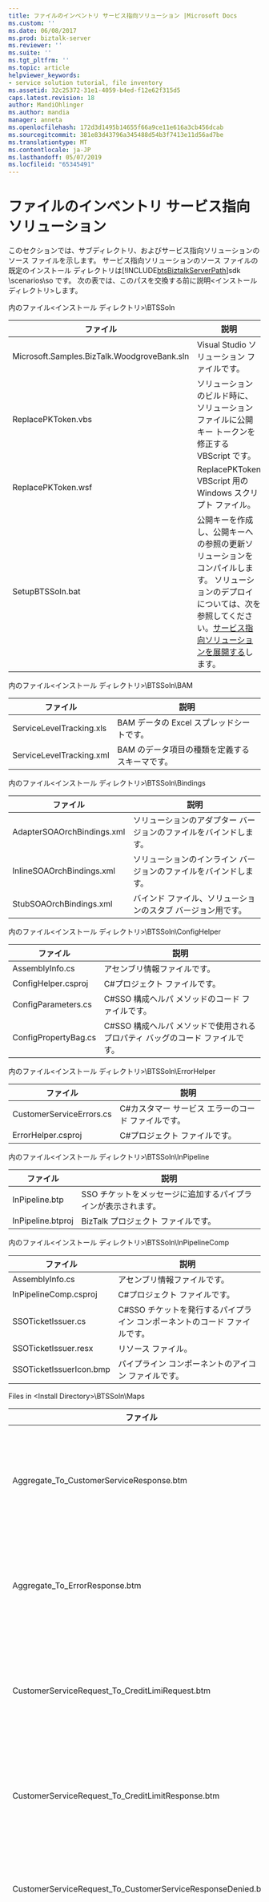 ```yaml
---
title: ファイルのインベントリ サービス指向ソリューション |Microsoft Docs
ms.custom: ''
ms.date: 06/08/2017
ms.prod: biztalk-server
ms.reviewer: ''
ms.suite: ''
ms.tgt_pltfrm: ''
ms.topic: article
helpviewer_keywords:
- service solution tutorial, file inventory
ms.assetid: 32c25372-31e1-4059-b4ed-f12e62f315d5
caps.latest.revision: 18
author: MandiOhlinger
ms.author: mandia
manager: anneta
ms.openlocfilehash: 172d3d1495b14655f66a9ce11e616a3cb456dcab
ms.sourcegitcommit: 381e83d43796a345488d54b3f7413e11d56ad7be
ms.translationtype: MT
ms.contentlocale: ja-JP
ms.lasthandoff: 05/07/2019
ms.locfileid: "65345491"
---
```

# <a name="file-inventory-for-the-service-oriented-solution"></a>ファイルのインベントリ サービス指向ソリューション
このセクションでは、サブディレクトリ、およびサービス指向ソリューションのソース ファイルを示します。 サービス指向ソリューションのソース ファイルの既定のインストール ディレクトリは[!INCLUDE[btsBiztalkServerPath](../includes/btsbiztalkserverpath-md.md)]sdk \scenarios\so です。 次の表では、このパスを交換する前に説明\<インストール ディレクトリ\>します。  
  
 内のファイル\<インストール ディレクトリ\>\BTSSoln  
  
|ファイル|説明|  
|----------|-----------------|  
|Microsoft.Samples.BizTalk.WoodgroveBank.sln|Visual Studio ソリューション ファイルです。|  
|ReplacePKToken.vbs|ソリューションのビルド時に、ソリューション ファイルに公開キー トークンを修正する VBScript です。|  
|ReplacePKToken.wsf|ReplacePKToken VBScript 用の Windows スクリプト ファイル。|  
|SetupBTSSoln.bat|公開キーを作成し、公開キーへの参照の更新ソリューションをコンパイルします。 ソリューションのデプロイについては、次を参照してください。[サービス指向ソリューションを展開する](../core/deploying-the-service-oriented-solution.md)します。|  
  
 内のファイル\<インストール ディレクトリ\>\BTSSoln\BAM  
  
|ファイル|説明|  
|----------|-----------------|  
|ServiceLevelTracking.xls|BAM データの Excel スプレッドシートです。|  
|ServiceLevelTracking.xml|BAM のデータ項目の種類を定義するスキーマです。|  
  
 内のファイル\<インストール ディレクトリ\>\BTSSoln\Bindings  
  
|ファイル|説明|  
|----------|-----------------|  
|AdapterSOAOrchBindings.xml|ソリューションのアダプター バージョンのファイルをバインドします。|  
|InlineSOAOrchBindings.xml|ソリューションのインライン バージョンのファイルをバインドします。|  
|StubSOAOrchBindings.xml|バインド ファイル、ソリューションのスタブ バージョン用です。|  
  
 内のファイル\<インストール ディレクトリ\>\BTSSoln\ConfigHelper  
  
|ファイル|説明|  
|----------|-----------------|  
|AssemblyInfo.cs|アセンブリ情報ファイルです。|  
|ConfigHelper.csproj|C#プロジェクト ファイルです。|  
|ConfigParameters.cs|C#SSO 構成ヘルパ メソッドのコード ファイルです。|  
|ConfigPropertyBag.cs|C#SSO 構成ヘルパ メソッドで使用されるプロパティ バッグのコード ファイルです。|  
  
 内のファイル\<インストール ディレクトリ\>\BTSSoln\ErrorHelper  
  
|ファイル|説明|  
|----------|-----------------|  
|CustomerServiceErrors.cs|C#カスタマー サービス エラーのコード ファイルです。|  
|ErrorHelper.csproj|C#プロジェクト ファイルです。|  
  
 内のファイル\<インストール ディレクトリ\>\BTSSoln\InPipeline  
  
|ファイル|説明|  
|----------|-----------------|  
|InPipeline.btp|SSO チケットをメッセージに追加するパイプラインが表示されます。|  
|InPipeline.btproj|BizTalk プロジェクト ファイルです。|  
  
 内のファイル\<インストール ディレクトリ\>\BTSSoln\InPipelineComp  
  
|ファイル|説明|  
|----------|-----------------|  
|AssemblyInfo.cs|アセンブリ情報ファイルです。|  
|InPipelineComp.csproj|C#プロジェクト ファイルです。|  
|SSOTicketIssuer.cs|C#SSO チケットを発行するパイプライン コンポーネントのコード ファイルです。|  
|SSOTicketIssuer.resx|リソース ファイル。|  
|SSOTicketIssuerIcon.bmp|パイプライン コンポーネントのアイコン ファイルです。|  
  
 Files in \<Install Directory\>\BTSSoln\Maps  
  
|ファイル|説明|  
|----------|-----------------|  
|Aggregate_To_CustomerServiceResponse.btm|バックエンド システムからの 3 つの応答の集計を 1 つの応答メッセージに変換するマップです。|  
|Aggregate_To_ErrorResponse.btm|エラーが発生したときに、1 つのエラー応答に 3 つの応答の集計を変換するマップです。|  
|CustomerServiceRequest_To_CreditLimiRequest.btm|カスタマー サービス要求をクレジット限度額を要求するメッセージに変換するマップです。|  
|CustomerServiceRequest_To_CreditLimitResponse.btm|カスタマー サービス要求をクレジットの上限で応答メッセージに変換するマップです。|  
|CustomerServiceRequest_To_CustomerServiceResponseDenied.btm|要求拒否メッセージをカスタマー サービス要求を変換するマップします。|  
|CustomerServiceRequest_To_LastPaymentRequest.btm|最後の支払い情報を要求するメッセージをカスタマー サービス要求を変換するマップします。|  
|CustomerServiceRequest_To_LastPaymentResponseTimeout.btm|最新支払い応答メッセージをカスタマー サービス要求を変換するマップします。|  
|CustomerServiceRequest_To_PendingTransactionResponse.btm|カスタマー サービス要求を pending transaction 応答メッセージに変換するマップです。|  
|CustomerServiceRequest_To_PendingTransactionsRequest.btm|カスタマー サービス要求を保留中のトランザクション情報を要求するメッセージに変換するマップです。|  
|Maps.btproj|BizTalk プロジェクト ファイルです。|  
  
 Files in \<Install Directory\>\BTSSoln\Orchestrations\Adapter  
  
|ファイル|説明|  
|----------|-----------------|  
|CustomerService.odx|アダプター バージョンの**CustomerService**オーケストレーションします。|  
|CustomerServiceNativeRequestResponse.odx|フロント エンドとして機能するオーケストレーションのアダプタ バージョン、 **CustomerService**オーケストレーションします。|  
|CustomerServiceReceiveSend.odx|フロント エンドとして機能するオーケストレーションのアダプタ バージョン、 **CustomerService**オーケストレーションします。|  
|Orchestrations.Adapter.btproj|BizTalk プロジェクト ファイルです。|  
  
 Files in \<Install Directory\>\BTSSoln\Orchestrations\Adapter\Web References\PendTransWS  
  
|ファイル|説明|  
|----------|-----------------|  
|PendTransWS.disco|生成されたファイルです。|  
|PendTransWS.wsdl|生成されたファイルです。|  
|Reference.map|生成されたファイルです。|  
|Reference.map.cs|生成されたファイル|  
|Reference.odx|生成されたファイルです。|  
|Reference.xsd|生成されたファイルです。|  
|Reference1.xsd|生成されたファイルです。|  
  
 内のファイル\<インストール ディレクトリ\>\btssoln\orchestrations\adapter\web  
  
|ファイル|説明|  
|----------|-----------------|  
|Reference.map|生成されたファイルです。|  
|Reference.map.cs|生成されたファイルです。|  
|Reference.odx|生成されたファイルです。|  
|Reference.xsd|生成されたファイルです。|  
|StubSAPWS.disco|生成されたファイルです。|  
|StubSAPWS.wsdl|生成されたファイルです。|  
  
 Files in \<Install Directory\>\BTSSoln\Orchestrations\Inline  
  
|ファイル|説明|  
|----------|-----------------|  
|CustomerService.odx|インライン バージョンの**CustomerService**オーケストレーションします。|  
|CustomerServiceNativeRequestResponse.odx|フロント エンドとして機能するオーケストレーションのインライン バージョン、 **CustomerService**オーケストレーションします。|  
|CustomerServiceReceiveSend.odx|フロント エンドとして機能するオーケストレーションのインライン バージョン、 **CustomerService**オーケストレーションします。|  
|Orchestrations.Inline.btproj|BizTalk プロジェクト ファイルです。|  
  
 Files in \<Install Directory\>\BTSSoln\Orchestrations\Stub  
  
|ファイル|説明|  
|----------|-----------------|  
|CustomerService.odx|スタブ バージョンの**CustomerService**オーケストレーションします。|  
|CustomerServiceNativeRequestResponse.odx|フロント エンドとして機能するオーケストレーションのスタブ バージョン、 **CustomerService**オーケストレーションします。|  
|Orchestrations.Stub.btproj|BizTalk プロジェクト ファイルです。|  
  
 Files in \<Install Directory\>\BTSSoln\Orchestrations\Stub\Web References\StubPendTransWS  
  
|ファイル|説明|  
|----------|-----------------|  
|Reference.map|生成されたファイルです。|  
|Reference.map.cs|生成されたファイルです。|  
|Reference.odx|生成されたファイルです。|  
|Reference.xsd|生成されたファイルです。|  
|Reference1.xsd|生成されたファイルです。|  
|StubPendTransWS.disco|生成されたファイルです。|  
|StubPendTransWS.wsdl|生成されたファイルです。|  
  
 Files in \<Install Directory\>\BTSSoln\Orchestrations\Stub\Web References\StubPmntTrckWS  
  
|ファイル|説明|  
|----------|-----------------|  
|Reference.map|生成されたファイルです。|  
|Reference.map.cs|生成されたファイルです。|  
|Reference.odx|生成されたファイルです。|  
|Reference.xsd|生成されたファイルです。|  
|Reference1.xsd|生成されたファイルです。|  
|StubPmntTrckWS.disco|生成されたファイルです。|  
|StubPmntTrckWS.wsdl|生成されたファイルです。|  
  
 内のファイル\<インストール ディレクトリ\>\btssoln\orchestrations\stub\web  
  
|ファイル|説明|  
|----------|-----------------|  
|Reference.map|生成されたファイルです。|  
|Reference.map.cs|生成されたファイルです。|  
|Reference.odx|生成されたファイルです。|  
|Reference.xsd|生成されたファイルです。|  
|StubSAPWS.disco|生成されたファイルです。|  
|StubSAPWS.wsdl|生成されたファイルです。|  
  
 Files in \<Install Directory\>\BTSSoln\OrchProxy\Adapter  
  
|ファイル|説明|  
|----------|-----------------|  
|CustomerServicePort.asmx|生成されたファイルです。|  
|Global.asax|生成されたファイルです。|  
|Global.asax.resx|生成されたファイルです。|  
|OrchProxy.Adapter.csproj.webinfo|生成されたファイルです。|  
|TraceExtension.cs|生成されたファイルです。|  
|Web.config|生成されたファイルです。|  
|WsdlExtension.cs|生成されたファイルです。|  
  
 Files in \<Install Directory\>\BTSSoln\OrchProxy\Adapter\app_code  
  
|ファイル|説明|  
|----------|-----------------|  
|assemblyinfo.cs|生成されたファイルです。|  
|customerserviceport.asmx.cs|生成されたファイルです。|  
|datatypes.cs|生成されたファイルです。|  
|global.asax.cs|生成されたファイルです。|  
  
 Files in \<Install Directory\>\BTSSoln\OrchProxy\Inline  
  
|ファイル|説明|  
|----------|-----------------|  
|CustomerServicePort.asmx|生成されたファイルです。|  
|Global.asax|生成されたファイルです。|  
|Global.asax.resx|生成されたファイルです。|  
|OrchProxy.Inline.csproj.webinfo|生成されたファイルです。|  
|TraceExtension.cs|生成されたファイルです。|  
|Web.config|生成されたファイルです。|  
|WsdlExtension.cs|生成されたファイルです。|  
  
 Files in \<Install Directory\>\BTSSoln\OrchProxy\Inline\app_code  
  
|ファイル|説明|  
|----------|-----------------|  
|assemblyinfo.cs|生成されたファイルです。|  
|customerserviceport.asmx.cs|生成されたファイルです。|  
|datatypes.cs|生成されたファイルです。|  
|global.asax.cs|生成されたファイルです。|  
  
 Files in \<Install Directory\>\BTSSoln\OrchProxy\Stub  
  
|ファイル|説明|  
|----------|-----------------|  
|CustomerServicePort.asmx|生成されたファイルです。|  
|Global.asax|生成されたファイルです。|  
|Global.asax.resx|生成されたファイルです。|  
|OrchProxy.Stub.csproj.webinfo|生成されたファイルです。|  
|TraceExtension.cs|生成されたファイルです。|  
|Web.config|生成されたファイルです。|  
|WsdlExtension.cs|生成されたファイルです。|  
  
 Files in \<Install Directory\>\BTSSoln\OrchProxy\Stub\app_code  
  
|ファイル|説明|  
|----------|-----------------|  
|assemblyinfo.cs|生成されたファイルです。|  
|customerserviceport.asmx.cs|生成されたファイルです。|  
|datatypes.cs|生成されたファイルです。|  
|global.asax.cs|生成されたファイルです。|  
  
 Files in \<Install Directory\>\BTSSoln\PaymentTracker  
  
|ファイル|説明|  
|----------|-----------------|  
|App.ico|Payment tracker シミュレーターのアイコン ファイルです。|  
|AssemblyInfo.cs|アセンブリ情報ファイルです。|  
|MessageProcessor.cs|C#payment tracker メッセージを処理し、適切な応答を返すクラスのコードです。|  
|PaymentTracker.cs|C#payment tracker システムをシミュレートするクラスのコードです。|  
|PaymentTracker.csproj|C#プロジェクト ファイルです。|  
|PaymentTrackerSimulator.cs|C#payment tracker シミュレーター用のサーバーのコードです。|  
|runit.cmd|Payment tracker シミュレーターを開始するコマンド ファイルです。|  
  
 Files in \<Install Directory\>\BTSSoln\PaymentTrackerCall  
  
|ファイル|説明|  
|----------|-----------------|  
|AssemblyInfo.cs|アセンブリ情報ファイルです。|  
|Exceptions.cs|C#payment tracking システムの例外を定義するコードです。|  
|PaymentTrackerCall.csproj|C#プロジェクト ファイルです。|  
|PaymentTrackerCaller.cs|C#payment tracking システム インラインをオーケストレーションからを呼び出すコードです。|  
  
 Files in \<Install Directory\>\BTSSoln\PendTransCall  
  
|ファイル|説明|  
|----------|-----------------|  
|AssemblyInfo.cs|アセンブリ情報ファイルです。|  
|Exceptions.cs|C#例外、pending transactions システムを定義するコードです。|  
|PendingTransactionsCaller.cs|C#オーケストレーションから pending transaction システム インラインを呼び出すコードです。|  
|PendingTransactionsWebService.disco|生成されたファイルです。|  
|PendingTransactionsWebService.wsdl|生成されたファイルです。|  
|PendTransCall.csproj|C#プロジェクト ファイルです。|  
|WebServiceReference.cs|生成されたファイルです。|  
  
 内のファイル\<インストール ディレクトリ\>\BTSSoln\PmTrkPipeline  
  
|ファイル|説明|  
|----------|-----------------|  
|PaymentTrackerReceivePipeline.btp|Payment tracking システムのパイプラインが表示されます。|  
|PaymentTrackerSendPipeline.btp|Payment tracking システムのパイプラインを送信します。|  
|PmTrkPipeline.btproj|BizTalk プロジェクト ファイルです。|  
  
 内のファイル\<インストール ディレクトリ\>\BTSSoln\PmTrkPipelineComp  
  
|ファイル|説明|  
|----------|-----------------|  
|AssemblyInfo.cs|アセンブリ情報ファイルです。|  
|MQSeriesHeaderSetter.cs|C#メッセージの受信および送信 payment tracking システムからのいくつかの MQSeries メッセージ ヘッダーの設定を処理するパイプライン コンポーネントのコードは.|  
|MQSeriesHeaderSetter.resx|リソース ファイル。|  
|PmTrkPipelineComp.csproj|C#プロジェクト ファイルです。|  
  
 内のファイル\<インストール ディレクトリ\>\BTSSoln\SchemaClasses  
  
|ファイル|説明|  
|----------|-----------------|  
|AssemblyInfo.cs|アセンブリ情報ファイルです。|  
|BAPI_BANKACCT_GET_DETAIL.cs|対応するスキーマ (.xsd) ファイルから生成されます。|  
|CustomerServiceRequest.cs|対応するスキーマ (.xsd) ファイルから生成されます。|  
|CustomerServiceResponse.cs|対応するスキーマ (.xsd) ファイルから生成されます。|  
|LastPaymentRequest.cs|対応するスキーマ (.xsd) ファイルから生成されます。|  
|LastPaymentResponse.cs|対応するスキーマ (.xsd) ファイルから生成されます。|  
|PendingTransactionsRequest.cs|対応するスキーマ (.xsd) ファイルから生成されます。|  
|PendingTransactionsResponse.cs|対応するスキーマ (.xsd) ファイルから生成されます。|  
|SchemaClasses.csproj|C#プロジェクト ファイルです。|  
  
 内のファイル\<インストール ディレクトリ\>\BTSSoln\Schemas  
  
|ファイル|説明|  
|----------|-----------------|  
|BAPI_BANKACCT_GET_DETAIL.xsd|SAP の要求と応答メッセージのスキーマです。|  
|CustomerServiceRequest.xsd|カスタマー サービス要求メッセージのスキーマです。|  
|CustomerServiceResponse.xsd|カスタマー サービス応答メッセージのスキーマです。|  
|genClasses.cmd|コマンド ファイルを生成するC#クラス スキーマからのファイル。|  
|LastPaymentRequest.xsd|最新支払い要求メッセージのスキーマです。|  
|LastPaymentResponse.xsd|最新支払い応答メッセージのスキーマです。|  
|PendingTransactionsRequest.xsd|保留中のトランザクション要求メッセージのスキーマです。|  
|PendingTransactionsResponse.xsd|Pending transaction 応答メッセージのスキーマです。|  
|Schemas.btproj|BizTalk プロジェクト ファイルです。|  
  
 Files in \<Install Directory\>\BTSSoln\Scripts  
  
|ファイル|説明|  
|----------|-----------------|  
|ConfigStoreApp.xml|SSO 構成値を定義する XML ファイルです。|  
|CreateInitialConfigInSSO.cmd|初期 SSO 構成値を作成するコマンド ファイルです。|  
|DeployAllBinding.cmd|すべてのアセンブリを展開するコマンド ファイルです。|  
|DeployStubBinding.cmd|アセンブリのスタブ バージョンを展開するコマンド ファイルです。|  
|PendTransAffApp.xml|保留中のトランザクションの値を定義する XML ファイルには、アプリケーションが関連します。|  
|PendTransUserMap.xml|保留中のトランザクションの関連アプリケーションのユーザーの資格情報のマッピングを定義する XML ファイル。|  
|PmntTrckAffApp.xml|保留中のトランザクションの値を定義する XML ファイルには、アプリケーションが関連します。|  
|PmntTrckUserMap.xml|Payment tracking 関連アプリケーションのユーザーの資格情報のマッピングを定義する XML ファイル。|  
|RemoveReceivePort.vbs|受信ポートを削除する汎用 VBScript です。|  
|RemoveSendPort.vbs|送信ポートを削除する汎用 VBScript です。|  
|SetConfigValuesInSSO.cmd|Sso 構成値を設定するコマンド ファイルです。|  
|StartAll.vbs|参加させ、すべてのオーケストレーションを開始するコマンド ファイルです。|  
|StartStub.vbs|参加させ、オーケストレーションのスタブ バージョンを開始するコマンド ファイルです。|  
|UndeployAll.cmd|すべてのアセンブリの展開を解除するコマンド ファイルです。|  
|UndeployStub.cmd|アセンブリのスタブ バージョンを展開解除するコマンド ファイルです。|  
|UnEnlistAll.vbs|すべてのオーケストレーションの参加を解除するコマンド ファイルです。|  
|UnEnlistStub.vbs|オーケストレーションのスタブ バージョンの参加を解除するコマンド ファイルです。|  
  
 Files in \<Install Directory\>\BTSSoln\ServiceLevelTracking  
  
|ファイル|説明|  
|----------|-----------------|  
|AssemblyInfo.cs|アセンブリ情報ファイルです。|  
|ServiceLevelTracking.cs|C#サービス レベル BAM 追跡のためのヘルパー関数です。|  
|ServiceLevelTracking.csproj|C#プロジェクト ファイルです。|  
  
 Files in \<Install Directory\>\BTSSoln\SimpleClient  
  
|ファイル|説明|  
|----------|-----------------|  
|AdapterCustomerServicePort.disco|生成されたファイルです。|  
|AdapterCustomerServicePort.wsdl|生成されたファイルです。|  
|App.ico|単純なクライアント アプリケーションのアイコン ファイルです。|  
|AssemblyInfo.cs|アセンブリ情報ファイルです。|  
|InlineCustomerServicePort.disco|生成されたファイルです。|  
|InlineCustomerServicePort.wsdl|生成されたファイルです。|  
|SimpleClient.cs|要求を行うための単純な Windows フォーム アプリケーション。|  
|SimpleClient.csproj|C#プロジェクト ファイルです。|  
|SimpleClient.resx|リソース ファイル。|  
|WebServiceReferences.cs|生成されたファイルです。|  
  
 Files in \<Install Directory\>\BTSSoln\StubWebServices\PaymentTrack  
  
|ファイル|説明|  
|----------|-----------------|  
|Global.asax|生成されたファイルです。|  
|Global.asax.resx|生成されたファイルです。|  
|StubPmntTrck.csproj.webinfo|生成されたファイルです。|  
|StubPmntTrckWS.asmx|生成されたファイルです。|  
|StubPmntTrckWS.asmx.resx|生成されたファイルです。|  
|Web.config|生成されたファイルです。|  
  
 Files in \<Install Directory\>\BTSSoln\StubWebServices\PaymentTrack\app_code  
  
|ファイル|説明|  
|----------|-----------------|  
|assemblyinfo.cs|アセンブリ情報ファイルです。|  
|global.asax.cs|生成されたファイルです。|  
|StubPmntTrckWS.asmx.cs|生成されたファイルです。|  
  
 Files in \<Install Directory\>\BTSSoln\StubWebServices\PendingTrans  
  
|ファイル|説明|  
|----------|-----------------|  
|Global.asax|生成されたファイルです。|  
|Global.asax.resx|生成されたファイルです。|  
|StubPendTransWS.asmx|生成されたファイルです。|  
|StubPendTransWS.asmx.resx|生成されたファイルです。|  
|StubPendTransWS.csproj.webinfo|生成されたファイルです。|  
|Web.config|生成されたファイルです。|  
  
 Files in \<Install Directory\>\BTSSoln\StubWebServices\PendingTrans\app_code  
  
|ファイル|説明|  
|----------|-----------------|  
|assemblyinfo.cs|生成されたファイルです。|  
|global.asax.cs|生成されたファイルです。|  
|StubPendTransWS.asmx.cs|生成されたファイルです。|  
  
 Files in \<Install Directory\>\BTSSoln\StubWebServices\SAP  
  
|ファイル|説明|  
|----------|-----------------|  
|Global.asax|生成されたファイルです。|  
|Global.asax.resx|生成されたファイルです。|  
|StubSAP.csproj.webinfo|生成されたファイルです。|  
|StubSAPWS.asmx|生成されたファイルです。|  
|StubSAPWS.asmx.resx|生成されたファイルです。|  
|Web.config|生成されたファイルです。|  
  
 Files in \<Install Directory\>\BTSSoln\StubWebServices\SAP\app_code  
  
|ファイル|説明|  
|----------|-----------------|  
|assemblyinfo.cs|アセンブリ情報ファイルです。|  
|global.asax.cs|生成されたファイルです。|  
|stubsapws.asmx.cs|生成されたファイルです。|  
  
 Files in \<Install Directory\>\BTSSoln\StubWebServices\StubSAPCall  
  
|ファイル|説明|  
|----------|-----------------|  
|AssemblyInfo.cs|アセンブリ情報ファイルです。|  
|Exceptions.cs|C#スタブ SAP 呼び出しのタイムアウト例外を定義するコードです。|  
|StubSAPCall.csproj|C#プロジェクト ファイルです。|  
|StubSAPCallHelper.cs|C#スタブ SAP web サービスを呼び出すヘルパ アセンブリのコードです。|  
|StubSAPWSProxy.cs|C#スタブ SAP web サービスを呼び出すヘルパ アセンブリのコードです。|  
  
 Files in \<Install Directory\>\BTSSoln\Utilities  
  
|ファイル|説明|  
|----------|-----------------|  
|AssemblyInfo.cs|アセンブリ情報ファイルです。|  
|CustomerServiceHelper.cs|C#ヘルパー メソッドとクラスのコードです。|  
|ReceivePipelineHelper.cs|C#オーケストレーションからパイプラインを呼び出すためのヘルパ アセンブリのコードです。|  
|Utilities.csproj|C#プロジェクト ファイルです。|  
  
 内のファイル\<インストール ディレクトリ\>\MFAccess  
  
|ファイル|説明|  
|----------|-----------------|  
|Microsoft.Samples.BizTalk.WoodgroveBank.MainframeAccess.sln|Visual Studio ソリューション ファイルです。|  
|SetupMFAccess.bat|ソリューションのメインフレーム アクセス コンポーネントをビルドするバッチ ファイルです。|  
  
 内のファイル\<インストール ディレクトリ\>\MFAccess\HISTIComponent  
  
|ファイル|説明|  
|----------|-----------------|  
|bizcbl.txt|メインフレームで実行する COBOL プログラムです。|  
|HISTIComponent.tiproj|トランザクション インテグレータのプロジェクト ファイルです。|  
|MainFrameProgramVTCS2Description.txt|トランザクション インテグレータのエクスポート ファイルです。|  
|SOHISTIUsingCOM.TLB|タイプ ライブラリ。|  
  
 内のファイル\<インストール ディレクトリ\>\MFAccess\HISTISimpleTester  
  
|ファイル|説明|  
|----------|-----------------|  
|App.ico|アイコン ファイル|  
|AssemblyInfo.cs|アセンブリ情報ファイルです。|  
|Form1.cs|メインフレームへの接続をテストする Windows フォーム プログラムです。|  
|Form1.resx|リソース ファイル|  
|HISTISimpleTester.csproj|C#プロジェクト ファイルです。|  
|Interop.SOHISTIUsingCOM.dll.reg|DLL 登録ファイルです。|  
  
 内のファイル\<インストール ディレクトリ\>\MFAccess\PendingTransactions  
  
|ファイル|説明|  
|----------|-----------------|  
|AssemblyInfo.cs|アセンブリ情報ファイルです。|  
|Global.asax|生成されたファイルです。|  
|global.asax.cs|生成されたファイルです。|  
|Global.asax.resx|生成されたファイルです。|  
|PendingTransactions.csproj|C#プロジェクト ファイルです。|  
|PendingTransactions.csproj.webinfo|生成されたファイルです。|  
|PendTransWS.asmx|生成されたファイルです。|  
|PendTransWS.asmx.cs|生成されたファイルです。|  
|PendTransWS.asmx.resx|生成されたファイルです。|  
|Web.config|生成されたファイルです。|  
  
 内のファイル\<インストール ディレクトリ\>\MFAccess\SchemaClasses  
  
|ファイル|説明|  
|----------|-----------------|  
|AssemblyInfo.cs|アセンブリ情報ファイルです。|  
|BAPI_BANKACCT_GET_DETAIL.cs|C#対応するスキーマ (.xsd) ファイルから生成されるクラス。|  
|CustomerServiceRequest.cs|C#対応するスキーマ (.xsd) ファイルから生成されるクラス。|  
|CustomerServiceResponse.cs|C#対応するスキーマ (.xsd) ファイルから生成されるクラス。|  
|LastPaymentRequest.cs|C#対応するスキーマ (.xsd) ファイルから生成されるクラス。|  
|LastPaymentResponse.cs|C#対応するスキーマ (.xsd) ファイルから生成されるクラス。|  
|PendingTransactionsRequest.cs|C#対応するスキーマ (.xsd) ファイルから生成されるクラス。|  
|PendingTransactionsResponse.cs|C#対応するスキーマ (.xsd) ファイルから生成されるクラス。|  
|SchemaClasses.csproj|C#プロジェクト ファイルです。|  
  
## <a name="see-also"></a>参照  
 [サービスのコンポーネント指向のソリューション](../core/components-of-the-service-oriented-solution.md)   
 [サービス指向ソリューション リファレンス](../core/service-oriented-solution-reference.md)